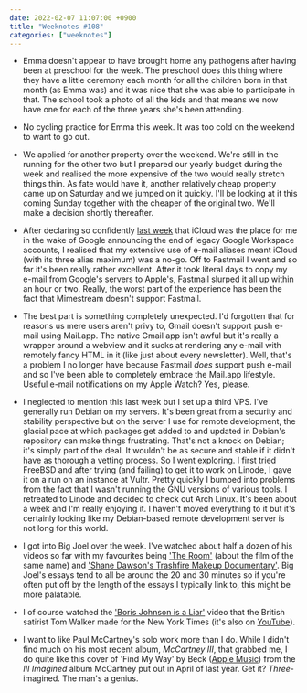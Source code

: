 ```yaml
---
date: 2022-02-07 11:07:00 +0900
title: "Weeknotes #108"
categories: ["weeknotes"]
---
```


- Emma doesn't appear to have brought home any pathogens after having been at preschool for the week. The preschool does this thing where they have a little ceremony each month for all the children born in that month (as Emma was) and it was nice that she was able to participate in that. The school took a photo of all the kids and that means we now have one for each of the three years she's been attending.

- No cycling practice for Emma this week. It was too cold on the weekend to want to go out.

- We applied for another property over the weekend. We're still in the running for the other two but I prepared our yearly budget during the week and realised the more expensive of the two would really stretch things thin. As fate would have it, another relatively cheap property came up on Saturday and we jumped on it quickly. I'll be looking at it this coming Sunday together with the cheaper of the original two. We'll make a decision shortly thereafter.

- After declaring so confidently [last week](https://updates.inqk.net/post/1643601660.html) that iCloud was the place for me in the wake of Google announcing the end of legacy Google Workspace accounts, I realised that my extensive use of e-mail aliases meant iCloud (with its three alias maximum) was a no-go. Off to Fastmail I went and so far it's been really rather excellent. After it took literal days to copy my e-mail from Google's servers to Apple's, Fastmail slurped it all up within an hour or two. Really, the worst part of the experience has been the fact that Mimestream doesn't support Fastmail.

- The best part is something completely unexpected. I'd forgotten that for reasons us mere users aren't privy to, Gmail doesn't support push e-mail using Mail.app. The native Gmail app isn't awful but it's really a wrapper around a webview and it sucks at rendering any e-mail with remotely fancy HTML in it (like just about every newsletter). Well, that's a problem I no longer have because Fastmail _does_ support push e-mail and so I've been able to completely embrace the Mail.app lifestyle. Useful e-mail notifications on my Apple Watch? Yes, please.

- I neglected to mention this last week but I set up a third VPS. I've generally run Debian on my servers. It's been great from a security and stability perspective but on the server I use for remote development, the glacial pace at which packages get added to and updated in Debian's repository can make things frustrating. That's not a knock on Debian; it's simply part of the deal. It wouldn't be as secure and stable if it didn't have as thorough a vetting process. So I went exploring. I first tried FreeBSD and after trying (and failing) to get it to work on Linode, I gave it on a run on an instance at Vultr. Pretty quickly I bumped into problems from the fact that I wasn't running the GNU versions of various tools. I retreated to Linode and decided to check out Arch Linux. It's been about a week and I'm really enjoying it. I haven't moved everything to it but it's certainly looking like my Debian-based remote development server is not long for this world.

- I got into Big Joel over the week. I've watched about half a dozen of his videos so far with my favourites being ['The Room'](https://www.youtube.com/watch?v=vmI5qqIhEtY) (about the film of the same name) and ['Shane Dawson's Trashfire Makeup Documentary'](https://www.youtube.com/watch?v=wupN3ljgweE). Big Joel's essays tend to all be around the 20 and 30 minutes so if you're often put off by the length of the essays I typically link to, this might be more palatable.

- I of course watched the ['Boris Johnson is a Liar'](https://www.nytimes.com/2022/02/04/opinion/boris-johnson-party-scandal.html) video that the British satirist Tom Walker made for the New York Times (it's also on [YouTube](https://www.youtube.com/watch?v=QS7kUqKeg_0)).

- I want to like Paul McCartney's solo work more than I do. While I didn't find much on his most recent album, _McCartney III_, that grabbed me, I do quite like this cover of 'Find My Way' by Beck ([Apple Music](https://music.apple.com/us/album/find-my-way/1557554388?i=1557554389)) from the _III Imagined_ album McCartney put out in April of last year. Get it? _Three_-imagined. The man's a genius.
